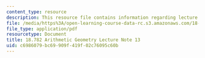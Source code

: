 ```yaml
---
content_type: resource
description: This resource file contains information regarding lecture note 13.
file: /media/https%3A/open-learning-course-data-rc.s3.amazonaws.com/18-782-introduction-to-arithmetic-geometry-fall-2013/c6986079bc69909f419f02c76095c60b_MIT18_782F13_lec13.pdf
file_type: application/pdf
resourcetype: Document
title: 18.782 Arithmetic Geometry Lecture Note 13
uid: c6986079-bc69-909f-419f-02c76095c60b
---
```

